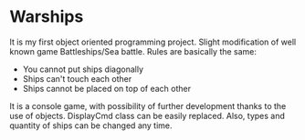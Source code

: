 # Warships

It is my first object oriented programming project. 
Slight modification of well known game Battleships/Sea battle. Rules are basically the same:
- You cannot put ships diagonally
- Ships can't touch each other
- Ships cannot be placed on top of each other

It is a console game, with possibility of further development thanks to the use of objects. DisplayCmd class can be easily replaced. Also, types and quantity of ships can be changed any time.
